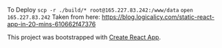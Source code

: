 To Deploy
`scp -r ./build/* root@165.227.83.242:/www/data`
`open 165.227.83.242`
Taken from here: https://blog.logicalicy.com/static-react-app-in-20-mins-610662f47376

This project was bootstrapped with [Create React App](https://github.com/facebookincubator/create-react-app).
